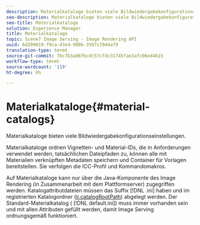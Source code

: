 ```yaml
---
description: Materialkataloge bieten viele Bildwiedergabekonfigurationseinstellungen.
seo-description: Materialkataloge bieten viele Bildwiedergabekonfigurationseinstellungen.
seo-title: Materialkataloge
solution: Experience Manager
title: Materialkataloge
topic: Scene7 Image Serving - Image Rendering API
uuid: 6d209019-f9ca-43e4-900b-3597c7044a79
translation-type: tm+mt
source-git-commit: 7bc7b3a86fbcdc57cfdc31745fae3afc06e44b15
workflow-type: tm+mt
source-wordcount: '119'
ht-degree: 0%

---
```



# Materialkataloge{#material-catalogs}

Materialkataloge bieten viele Bildwiedergabekonfigurationseinstellungen.

Materialkataloge ordnen Vignetten- und Material-IDs, die in Anforderungen verwendet werden, tatsächlichen Dateipfaden zu, können alle mit Materialien verknüpften Metadaten speichern und Container für Vorlagen bereitstellen. Sie verfolgen die ICC-Profil und Kommandomakros.

Auf Materialkataloge kann nur über die Java-Komponente des Image Rendering (in Zusammenarbeit mit dem Plattformserver) zugegriffen werden. Katalogattributdateien müssen das Suffix [!DNL .ini] haben und im registrierten Katalogordner ([ir.catalogRootPath](../../../../../../ir-api/server-admin/image-rendering-api-ref/c-ir-server-administration/c-ir-configuration-settings-reference/c-ir-catalog-folder.md#concept-1c1d308112054bb99e3895c3fb8ca5f7)) abgelegt werden. Der Standard-Materialkatalog ( [!DNL default.ini]) muss immer vorhanden sein und mit allen Attributen gefüllt werden, damit Image Serving ordnungsgemäß funktioniert.
